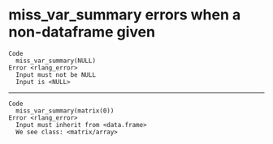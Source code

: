 # miss_var_summary errors when a non-dataframe given

    Code
      miss_var_summary(NULL)
    Error <rlang_error>
      Input must not be NULL
      Input is <NULL>

---

    Code
      miss_var_summary(matrix(0))
    Error <rlang_error>
      Input must inherit from <data.frame>
      We see class: <matrix/array>

